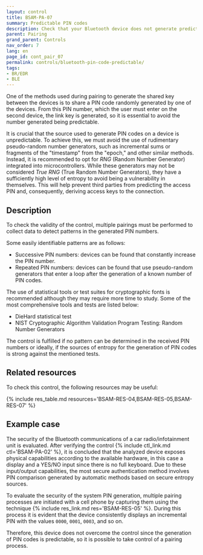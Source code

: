 ```yaml
---
layout: control
title: BSAM-PA-07
summary: Predictable PIN codes
description: Check that your Bluetooth device does not generate predictable PIN codes. This is important to prevent an attacker from being able to decrypt the PIN code and take control of the pairing process
parent: Pairing
grand_parent: Controls
nav_order: 7
lang: en
page_id: cont_pair_07
permalink: controls/bluetooth-pin-code-predictable/
tags:
- BR/EDR
- BLE
---
```



One of the methods used during pairing to generate the shared key between the devices is to share a PIN code randomly generated by one of the devices. From this PIN number, which the user must enter on the second device, the link key is generated, so it is essential to avoid the number generated being predictable.

It is crucial that the source used to generate PIN codes on a device is unpredictable. To achieve this, we must avoid the use of rudimentary pseudo-random number generators, such as incremental sums or fragments of the "timestamp" from the "epoch," and other similar methods. Instead, it is recommended to opt for _RNG_ (Random Number Generator) integrated into microcontrollers. While these generators may not be considered _True RNG_ (True Random Number Generators), they have a sufficiently high level of entropy to avoid being a vulnerability in themselves. This will help prevent third parties from predicting the access PIN and, consequently, deriving access keys to the connection.


## Description

To check the validity of the control, multiple pairings must be performed to collect data to detect patterns in the generated PIN numbers.

Some easily identifiable patterns are as follows:
* Successive PIN numbers: devices can be found that constantly increase the PIN number.
* Repeated PIN numbers: devices can be found that use pseudo-random generators that enter a loop after the generation of a known number of PIN codes.

The use of statistical tools or test suites for cryptographic fonts is recommended although they may require more time to study. Some of the most comprehensive tools and tests are listed below:
* DieHard statistical test
* NIST Cryptographic Algorithm Validation Program Testing: Random Number Generators

The control is fulfilled if no pattern can be determined in the received PIN numbers or ideally, if the sources of entropy for the generation of PIN codes is strong against the mentioned tests.


## Related resources

To check this control, the following resources may be useful:

{% include res_table.md resources='BSAM-RES-04,BSAM-RES-05,BSAM-RES-07' %}


## Example case

The security of the Bluetooth communications of a car radio/infotainment unit is evaluated. After verifying the control {% include ctl_link.md ctl='BSAM-PA-02' %}, it is concluded that the analyzed device exposes physical capabilities according to the available hardware, in this case a display and a YES/NO input since there is no full keyboard. Due to these input/output capabilities, the most secure authentication method involves PIN comparison generated by automatic methods based on secure entropy sources.

To evaluate the security of the system PIN generation, multiple pairing processes are initiated with a cell phone by capturing them using the technique {% include res_link.md res='BSAM-RES-05' %}. During this process it is evident that the device consistently displays an incremental PIN with the values `0000`, `0001`, `0003`, and so on.

Therefore, this device does not overcome the control since the generation of PIN codes is predictable, so it is possible to take control of a pairing process. 
